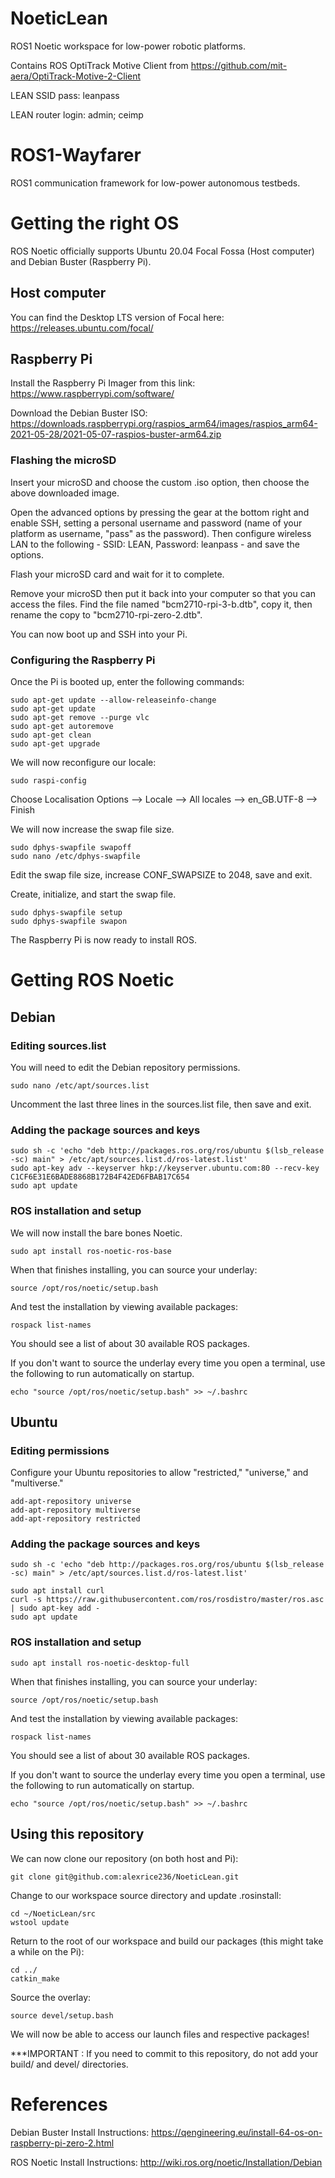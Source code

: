 # NoeticLean

ROS1 Noetic workspace for low-power robotic platforms.

Contains ROS OptiTrack Motive Client from https://github.com/mit-aera/OptiTrack-Motive-2-Client

LEAN SSID pass: leanpass

LEAN router login: admin; ceimp


# ROS1-Wayfarer

ROS1 communication framework for low-power autonomous testbeds.

# Getting the right OS

ROS Noetic officially supports Ubuntu 20.04 Focal Fossa (Host computer) and Debian Buster (Raspberry Pi).

## Host computer

You can find the Desktop LTS version of Focal here: https://releases.ubuntu.com/focal/

## Raspberry Pi

Install the Raspberry Pi Imager from this link: https://www.raspberrypi.com/software/ 

Download the Debian Buster ISO: https://downloads.raspberrypi.org/raspios_arm64/images/raspios_arm64-2021-05-28/2021-05-07-raspios-buster-arm64.zip

### Flashing the microSD

Insert your microSD and choose the custom .iso option, then choose the above downloaded image. 

Open the advanced options by pressing the gear at the bottom right and enable SSH, setting a personal username and password (name of your platform as username, "pass" as the password). Then configure wireless LAN to the following - SSID: LEAN, Password: leanpass - and save the options. 

Flash your microSD card and wait for it to complete.

Remove your microSD then put it back into your computer so that you can access the files. Find the file named "bcm2710-rpi-3-b.dtb", copy it, then rename the copy to "bcm2710-rpi-zero-2.dtb".

You can now boot up and SSH into your Pi.


### Configuring the Raspberry Pi

Once the Pi is booted up, enter the following commands:
```
sudo apt-get update --allow-releaseinfo-change
sudo apt-get update
sudo apt-get remove --purge vlc
sudo apt-get autoremove
sudo apt-get clean
sudo apt-get upgrade
```

We will now reconfigure our locale:
```
sudo raspi-config
```

Choose Localisation Options --> Locale --> All locales --> en_GB.UTF-8 --> Finish

We will now increase the swap file size.

```
sudo dphys-swapfile swapoff
sudo nano /etc/dphys-swapfile
```

Edit the swap file size, increase CONF_SWAPSIZE to 2048, save and exit.

Create, initialize, and start the swap file.
```
sudo dphys-swapfile setup
sudo dphys-swapfile swapon
```

The Raspberry Pi is now ready to install ROS.

# Getting ROS Noetic

## Debian

### Editing sources.list

You will need to edit the Debian repository permissions.
```
sudo nano /etc/apt/sources.list
```
Uncomment the last three lines in the sources.list file, then save and exit.

### Adding the package sources and keys

```
sudo sh -c 'echo "deb http://packages.ros.org/ros/ubuntu $(lsb_release -sc) main" > /etc/apt/sources.list.d/ros-latest.list'
sudo apt-key adv --keyserver hkp://keyserver.ubuntu.com:80 --recv-key C1CF6E31E6BADE8868B172B4F42ED6FBAB17C654
sudo apt update
```

### ROS installation and setup
We will now install the bare bones Noetic.
```
sudo apt install ros-noetic-ros-base
```

When that finishes installing, you can source your underlay:
```
source /opt/ros/noetic/setup.bash
```

And test the installation by viewing available packages:
```
rospack list-names
```
You should see a list of about 30 available ROS packages.

If you don't want to source the underlay every time you open a terminal, use the following to run automatically on startup.
```
echo "source /opt/ros/noetic/setup.bash" >> ~/.bashrc
```

## Ubuntu

### Editing permissions

Configure your Ubuntu repositories to allow "restricted," "universe," and "multiverse." 
```
add-apt-repository universe
add-apt-repository multiverse
add-apt-repository restricted
```

### Adding the package sources and keys
```
sudo sh -c 'echo "deb http://packages.ros.org/ros/ubuntu $(lsb_release -sc) main" > /etc/apt/sources.list.d/ros-latest.list'
```

```
sudo apt install curl
curl -s https://raw.githubusercontent.com/ros/rosdistro/master/ros.asc | sudo apt-key add -
sudo apt update
```

### ROS installation and setup
```
sudo apt install ros-noetic-desktop-full
```
When that finishes installing, you can source your underlay:
```
source /opt/ros/noetic/setup.bash
```

And test the installation by viewing available packages:
```
rospack list-names
```
You should see a list of about 30 available ROS packages.

If you don't want to source the underlay every time you open a terminal, use the following to run automatically on startup.
```
echo "source /opt/ros/noetic/setup.bash" >> ~/.bashrc
```

## Using this repository

We can now clone our repository (on both host and Pi):

```
git clone git@github.com:alexrice236/NoeticLean.git
```

Change to our workspace source directory and update .rosinstall:

```
cd ~/NoeticLean/src
wstool update
```

Return to the root of our workspace and build our packages (this might take a while on the Pi):

```
cd ../
catkin_make
```

Source the overlay:

```
source devel/setup.bash
```

We will now be able to access our launch files and respective packages!

***IMPORTANT : If you need to commit to this repository, do not add your build/ and devel/ directories.

# References
Debian Buster Install Instructions: https://qengineering.eu/install-64-os-on-raspberry-pi-zero-2.html

ROS Noetic Install Instructions: http://wiki.ros.org/noetic/Installation/Debian